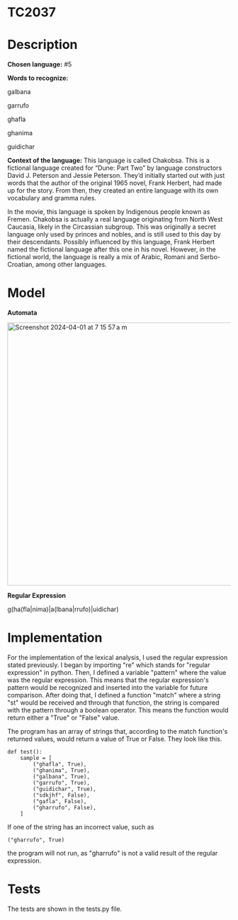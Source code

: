 # TC2037

# Description

**Chosen language:** #5

**Words to recognize:**

galbana

garrufo

ghafla

ghanima

guidichar

**Context of the language:**
This language is called Chakobsa. This is a fictional language created for “Dune: Part Two” by language constructors David J. Peterson and Jessie Peterson. They’d initially started out with just words that the author of the original 1965 novel, Frank Herbert, had made up for the story. From then, they created an entire language with its own vocabulary and gramma rules.

In the movie, this language is spoken by Indigenous people known as Fremen. Chakobsa is actually a real language originating from North West Caucasia, likely in the Circassian subgroup. This was originally a secret language only used by princes and nobles, and is still used to this day by their descendants. Possibly influenced by this language, Frank Herbert named the fictional language after this one in his novel. However, in the fictional world, the language is really a mix of Arabic, Romani and Serbo-Croatian, among other languages.

# Model

**Automata**

<img width="594" alt="Screenshot 2024-04-01 at 7 15 57 a m" src="https://github.com/produce101levi/TC2037/assets/117374505/d7f4245e-7eef-411b-a1c1-4d1bfafa0c33">

**Regular Expression**

g(ha(fla|nima)|a(lbana|rrufo)|uidichar)


# Implementation
For the implementation of the lexical analysis, I used the regular expression stated previously. I began by importing "re" which stands for "regular expression" in python. Then, I defined a variable "pattern" where the value was the regular expression. This means that the regular expression's pattern would be recognized and inserted into the variable for future comparison. After doing that, I defined a function "match" where a string "st" would be received and through that function, the string is compared with the pattern through a boolean operator. This means the function would return either a "True" or "False" value. 

The program has an array of strings that, according to the match function's returned values, would return a value of True or False. They look like this.

```
def test():
    sample = [
        ("ghafla", True),
        ("ghanima", True),
        ("galbana", True),
        ("garrufo", True),
        ("guidichar", True),
        ("sdkjhf", False),
        ("gafla", False),
        ("gharrufo", False),
    ]
```

If one of the string has an incorrect value, such as

```
("gharrufo", True)
```
the program will not run, as "gharrufo" is not a valid result of the regular expression.

# Tests
The tests are shown in the tests.py file.

